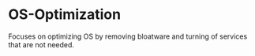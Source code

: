 # OS-Optimization
Focuses on optimizing OS by removing bloatware and turning of services that are not needed. 
